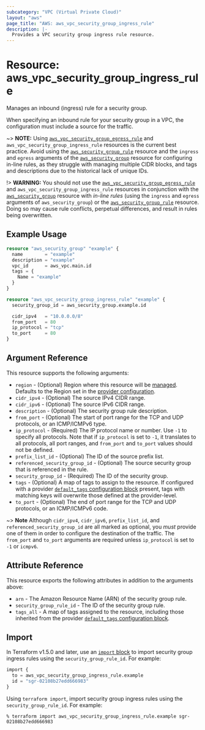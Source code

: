 ```yaml
---
subcategory: "VPC (Virtual Private Cloud)"
layout: "aws"
page_title: "AWS: aws_vpc_security_group_ingress_rule"
description: |-
  Provides a VPC security group ingress rule resource.
---
```


# Resource: aws_vpc_security_group_ingress_rule

Manages an inbound (ingress) rule for a security group.

When specifying an inbound rule for your security group in a VPC, the configuration must include a source for the traffic.

~> **NOTE:** Using [`aws_vpc_security_group_egress_rule`](vpc_security_group_egress_rule.html) and `aws_vpc_security_group_ingress_rule` resources is the current best practice. Avoid using the [`aws_security_group_rule`](security_group_rule.html) resource and the `ingress` and `egress` arguments of the [`aws_security_group`](security_group.html) resource for configuring in-line rules, as they struggle with managing multiple CIDR blocks, and tags and descriptions due to the historical lack of unique IDs.

!> **WARNING:** You should not use the [`aws_vpc_security_group_egress_rule`](vpc_security_group_egress_rule.html) and `aws_vpc_security_group_ingress_rule` resources in conjunction with the [`aws_security_group`](security_group.html) resource with _in-line rules_ (using the `ingress` and `egress` arguments of `aws_security_group`) or the [`aws_security_group_rule`](security_group_rule.html) resource. Doing so may cause rule conflicts, perpetual differences, and result in rules being overwritten.

## Example Usage

```terraform
resource "aws_security_group" "example" {
  name        = "example"
  description = "example"
  vpc_id      = aws_vpc.main.id
  tags = {
    Name = "example"
  }
}

resource "aws_vpc_security_group_ingress_rule" "example" {
  security_group_id = aws_security_group.example.id

  cidr_ipv4   = "10.0.0.0/8"
  from_port   = 80
  ip_protocol = "tcp"
  to_port     = 80
}
```

## Argument Reference

This resource supports the following arguments:

* `region` - (Optional) Region where this resource will be [managed](https://docs.aws.amazon.com/general/latest/gr/rande.html#regional-endpoints). Defaults to the Region set in the [provider configuration](https://registry.terraform.io/providers/hashicorp/aws/latest/docs#aws-configuration-reference).
* `cidr_ipv4` - (Optional) The source IPv4 CIDR range.
* `cidr_ipv6` - (Optional) The source IPv6 CIDR range.
* `description` - (Optional) The security group rule description.
* `from_port` - (Optional) The start of port range for the TCP and UDP protocols, or an ICMP/ICMPv6 type.
* `ip_protocol` - (Required) The IP protocol name or number. Use `-1` to specify all protocols. Note that if `ip_protocol` is set to `-1`, it translates to all protocols, all port ranges, and `from_port` and `to_port` values should not be defined.
* `prefix_list_id` - (Optional) The ID of the source prefix list.
* `referenced_security_group_id` - (Optional) The source security group that is referenced in the rule.
* `security_group_id` - (Required) The ID of the security group.
* `tags` - (Optional) A map of tags to assign to the resource. If configured with a provider [`default_tags` configuration block](https://registry.terraform.io/providers/hashicorp/aws/latest/docs#default_tags-configuration-block) present, tags with matching keys will overwrite those defined at the provider-level.
* `to_port` - (Optional) The end of port range for the TCP and UDP protocols, or an ICMP/ICMPv6 code.

~> **Note** Although `cidr_ipv4`, `cidr_ipv6`, `prefix_list_id`, and `referenced_security_group_id` are all marked as optional, you *must* provide one of them in order to configure the destination of the traffic. The `from_port` and `to_port` arguments are required unless `ip_protocol` is set to `-1` or `icmpv6`.

## Attribute Reference

This resource exports the following attributes in addition to the arguments above:

* `arn` - The Amazon Resource Name (ARN) of the security group rule.
* `security_group_rule_id` - The ID of the security group rule.
* `tags_all` - A map of tags assigned to the resource, including those inherited from the provider [`default_tags` configuration block](https://registry.terraform.io/providers/hashicorp/aws/latest/docs#default_tags-configuration-block).

## Import

In Terraform v1.5.0 and later, use an [`import` block](https://developer.hashicorp.com/terraform/language/import) to import security group ingress rules using the `security_group_rule_id`. For example:

```terraform
import {
  to = aws_vpc_security_group_ingress_rule.example
  id = "sgr-02108b27edd666983"
}
```

Using `terraform import`, import security group ingress rules using the `security_group_rule_id`. For example:

```console
% terraform import aws_vpc_security_group_ingress_rule.example sgr-02108b27edd666983
```
